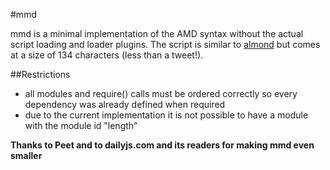 #mmd

mmd is a minimal implementation of the AMD syntax without the actual script loading and loader plugins.
The script is similar to [almond](https://github.com/jrburke/almond) but comes at a size of 134 characters (less than a tweet!).

##Restrictions

- all modules and require() calls must be ordered correctly so every dependency was already defined when required
- due to the current implementation it is not possible to have a module with the module id "length"

**Thanks to Peet and to dailyjs.com and its readers for making mmd even smaller**